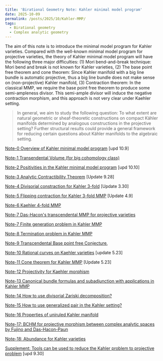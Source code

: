 ```yaml
---
title: 'Birational Geometry Note: Kahler minimal model program'
date: 2025-10-09
permalink: /posts/2025/10/Kahler-MMP/
tags:
  - Birational geometry
  - Complex analytic geometry
---
```


The aim of this note is to introduce the minimal model program for Kahler varieties. Compared with the well-known minimal model program for projective varieties, the theory of Kahler minimal model program will have the following three major difficulties: (1) Mori bend-and-break technique: Mori bend and break is not known for Kahler varieties, (2) The base point free theorem and cone theorem: Since Kahler manifold with a big line bundle is automatic projective, thus a big line bundle does not make sense on (non-projective) Kahler manifold, (3) Contraction theorem: In the classical MMP, we require the base point free theorem to produce some semi-ampleness divisor. This semi-ample divisor will induce the negative contraction morphism, and this approach is not very clear under Kaehler setting.

> In general, we aim to study the following question: To what extent are natural geometric or sheaf-theoretic constructions on compact Kähler manifolds determined by analogous constructions in the projective setting? Further structural results could provide a general framework for reducing certain questions about Kähler manifolds to the algebraic setting.


[Note-0 Overview of Kahler minimal model program](https://yilimath.github.io/files/Birational/KahlerMMP/Overview.pdf) [upd 10.9]

[Note-1 Transendental Volume (for big cohomology class)](https://yilimath.github.io/files/Birational/KahlerMMP/Volumes.pdf) 

[Note-2 Positivities in the Kahler minimal model program](https://yilimath.github.io/files/Birational/KahlerMMP/Positivities.pdf) [upd 10.10]

[Note-3 Analytic Contractibility Theorem](https://yilimath.github.io/files/Birational/KahlerMMP/Contractions.pdf) [Update 9.28]

[Note-4 Divisorial constraction for Kahler 3-fold](https://yilimath.github.io/files/Birational/KahlerMMP/DivisorialCont.pdf) [Update 3.30]

[Note-5 Flipping contraction for Kahler 3-fold MMP](https://yilimath.github.io/files/Birational/KahlerMMP/FlippingCont.pdf) [Update 4.9]

[Note-6 Kaehler 4-fold MMP](https://yilimath.github.io/files/Birational/KahlerMMP/Kahler4foldMMP.pdf)

[Note-7 Das-Hacon's transcendental MMP for projective varieties](https://yilimath.github.io/files/Birational/KahlerMMP/TransMMP.pdf)

[Note-7 Finite generation problem in Kahler MMP](https://yilimath.github.io/files/Birational/KahlerMMP/FinieGeneration.pdf)

[Note-8 Termination problem in Kahler MMP]()

[Note-9 Transcendental Base point free Conjecture](),

[Note-10 Rational curves on Kaehler varieties](https://yilimath.github.io/files/Birational/KahlerMMP/Rationalcurve.pdf) [update 5.23]

[Note-11 Cone theorem for Kahler MMP](https://yilimath.github.io/files/Birational/KahlerMMP/ConeTheorem.pdf) [Update 5.23]

[Note-12 Projectivity for Kaehler morphism]()

[Note-13 Canonical bundle formulas and subadjunction with applications in Kahler MMP]()

[Note-14 How to use divisorial Zariski decomposition?]()

[Note-15 How to use generalized pair in the Kahler setting?]()

[Note-16 Properties of uniruled Kahler manifold]()

[Note-17: BCHM for projective morphism between complex analytic spaces by Fujino and Das-Hacon-Paun]()

[Note-18: Abundance for Kahler varieties]()

[Supplement: Tools can be used to reduce the Kahler problem to projective problem](https://yilimath.github.io/files/Birational/KahlerMMP/Toolkits.pdf) [upd 9.30]

